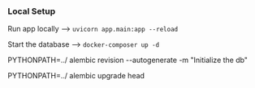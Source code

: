 ### Local Setup

Run app locally --> `uvicorn app.main:app --reload`

Start the database --> `docker-composer up -d`

PYTHONPATH=../ alembic revision --autogenerate -m "Initialize the db"

PYTHONPATH=../ alembic upgrade head
